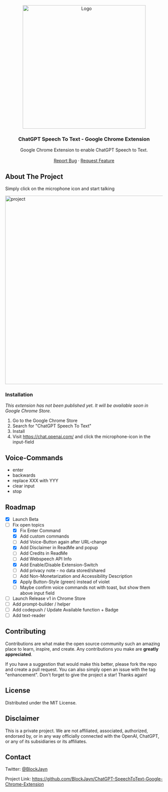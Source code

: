 <!-- PROJECT LOGO -->

<div align="center">
  <a href="[https://github.com/othneildrew/Best-README-Template](https://github.com/BlockJayn/ChatGPT-SpeechToText-Google-Chrome-Extension)">
    <img width="393" alt="Logo" src="https://github.com/BlockJayn/ChatGPT-SpeechToText-Google-Chrome-Extension/assets/99530800/b8f4f85b-61a0-4d98-a759-af3c55c0f46f">

  </a>

  <h3 align="center">ChatGPT Speech To Text - Google Chrome Extension</h3>

  <p align="center">
    Google Chrome Extension to enable ChatGPT Speech to Text.
    <br />
    <br />
    <a href="https://github.com/BlockJayn/ChatGPT-SpeechToText-Google-Chrome-Extension/issues">Report Bug</a>
    ·
    <a href="https://github.com/BlockJayn/ChatGPT-SpeechToText-Google-Chrome-Extension/issues">Request Feature</a>
  </p>
</div>

<!-- ABOUT THE PROJECT -->

## About The Project

Simply click on the microphone icon and start talking

<img width="600" alt="project" src="https://github.com/BlockJayn/ChatGPT-SpeechToText-Google-Chrome-Extension/assets/99530800/37b585c2-4c5b-4c27-89a7-717a61f0a6b9">

### Installation

_This extension has not been published yet. It will be available soon in Google Chrome Store._

1. Go to the Google Chrome Store
2. Search for "ChatGPT Speech To Text"
3. Install
4. Visit https://chat.openai.com/ and click the microphone-icon in the input-field

## Voice-Commands

- enter
- backwards
- replace XXX with YYY
- clear input
- stop

## Roadmap

- [x] Launch Beta
- [ ] Fix open topics
  - [x] Fix Enter Command
  - [x] Add custom commands
  - [ ] Add Voice-Button again after URL-change
  - [x] Add Disclaimer in ReadMe and popup
  - [ ] Add Credits in ReadMe
  - [ ] Add Webspeech API Info
  - [x] Add Enable/Disable Extension-Switch
  - [ ] Add privacy note - no data stored/shared
  - [ ] Add Non-Monetarization and Accessibility Description
  - [x] Apply Button-Style (green) instead of violet
  - [ ] Maybe confirm voice commands not with toast, but show them above input field
- [ ] Launch Release v1 in Chrome Store
- [ ] Add prompt-builder / helper
- [ ] Add codepush / Update Available function + Badge
- [ ] Add text-reader

## Contributing

Contributions are what make the open source community such an amazing place to learn, inspire, and create. Any contributions you make are **greatly appreciated**.

If you have a suggestion that would make this better, please fork the repo and create a pull request. You can also simply open an issue with the tag "enhancement".
Don't forget to give the project a star! Thanks again!

## License

Distributed under the MIT License.

## Disclaimer

This is a private project. We are not affiliated, associated, authorized, endorsed by, or in any way officially connected with the OpenAI, ChatGPT, or any of its subsidiaries or its affiliates.

## Contact

Twitter: [@BlockJayn](https://twitter.com/BlockJayn)

Project Link: https://github.com/BlockJayn/ChatGPT-SpeechToText-Google-Chrome-Extension
